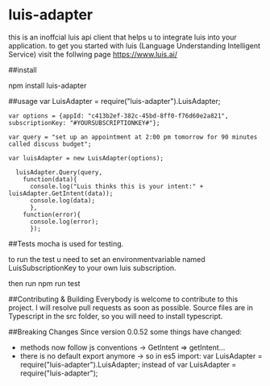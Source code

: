 # luis-adapter

this is an inoffcial luis api client that helps u to integrate luis into your application.
to get you started with luis (Language Understanding Intelligent Service) visit the follwing
page https://www.luis.ai/


##install

npm install luis-adapter

##usage
    var LuisAdapter = require("luis-adapter").LuisAdapter;

    var options = {appId: "c413b2ef-382c-45bd-8ff0-f76d60e2a821", subscriptionKey: "#YOURSUBSCRIPTIONKEY#"};

    var query = "set up an appointment at 2:00 pm tomorrow for 90 minutes called discuss budget";

    var luisAdapter = new LuisAdapter(options);

      luisAdapter.Query(query,
        function(data){
          console.log("Luis thinks this is your intent:" + luisAdapter.GetIntent(data));
          console.log(data);
          },
        function(error){
          console.log(error);
          });


##Tests
mocha is used for testing.

to run the test u need to set an environmentvariable named LuisSubscriptionKey
to your own luis subscription.

then run npm run test

##Contributing & Building
Everybody is welcome to contribute to this project. I will resolve pull requests as soon as possible.
Source files are in Typescript in the src folder, so you will need to install typescript.


##Breaking Changes
Since version 0.0.52 some things have changed:
- methods now follow js conventions -> GetIntent => getIntent...
- there is no default export anymore -> so in es5 import: 
    var LuisAdapter = require("luis-adapter").LuisAdapter;
instead of
    var LuisAdapter = require("luis-adapter");